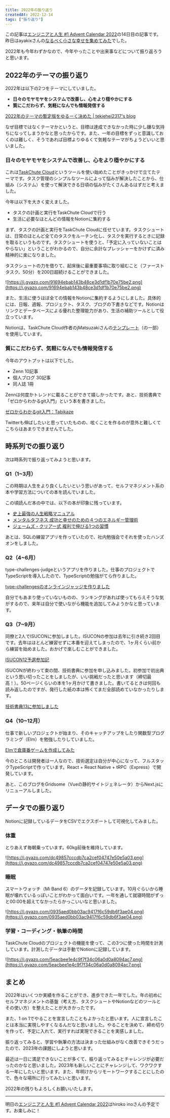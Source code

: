 ```yaml
---
title: 2022年の振り返り
createdAt: 2022-12-14
tags: ["振り返り"]
---
```


この記事は[エンジニアと人生 #1 Advent Calendar 2022](https://adventar.org/calendars/7577)の14日目の記事です。昨日はayakixさんの[なるべく小さな幸せを集めてみた](https://note.com/ayakix/n/n190ab2ee46d3)でした。

2022年も今年わずかなので、今年やったことや出来事などについて振り返ろうと思います。

## 2022年のテーマの振り返り

2022年は以下の2つをテーマにしていました。

- **日々のモヤモヤをシステムで改善し、心をより穏やかにする**
- **質にこだわらず、気軽になんでも情報発信する**

[2022年のテーマの暫定版をゆるーく決めた | tekiehei2317's blog](https://blog.tekihei2317.com/articles/1ot3cw142k1i7b)

なぜ目標ではなくテーマかというと、目標は達成できなかった時に少し嫌な気持ちになってしまうかなと思ったからです。また、一年の目標をずっと意識しておくのは難しく、そうであれば目標よりゆるくて気軽なテーマがちょうどいいと思いました。

### 日々のモヤモヤをシステムで改善し、心をより穏やかにする

これは[TaskChute Cloud](https://taskchute.cloud)というツールを使い始めたことがきっかけで立てたテーマです。タスク管理のシンプルなツールによって悩みが解決したことから、仕組み（システム）を使って解決できる日頃の悩みがたくさんあるはずだと考えました。

今年は以下を大きく変えました。

- タスクの計画と実行をTaskChute Cloudで行う
- 生活に必要なほとんどの情報をNotionに集約する

まず、タスクの計画と実行をTaskChute Cloudに任せています。タスクシュートは、日常のほとんど全てのタスクをルーチン化し、タスクを実行するときに記録を取るというものです。タスクシュートを使うと、「予定に入っていないことはやらない」ということがわかるので、自分に余計なプレッシャーをかけずに済み精神的に楽になりました。

タスクシュートの力を借りて、起床後に最重要事項に取り組むこと（ファーストタスク、50分）を200日超続けることができました。

![https://i.gyazo.com/91694ebab143b48ce3d1df1b70e75be2.png](https://i.gyazo.com/91694ebab143b48ce3d1df1b70e75be2.png)

また、生活に使うほぼ全ての情報をNotionに集約するようにしました。具体的には、日報、週報、プロジェクト、タスク、ブログの下書きなどです。Notionはリンクとデータベースによる優れた整理能力があり、生活の補助ツールとして役立っています。

Notionは、TaskChute Cloud作者のjMatsuzakiさんの[テンプレート](https://jmatsuzaki.com/archives/27830)（の一部）を使用しています。

### 質にこだわらず、気軽になんでも情報発信する

今年のアウトプットは以下でした。

- Zenn 10記事
- 個人ブログ 30記事
- 同人誌 1冊

Zennは何度かトレンドに載ることができて嬉しかったです。あと、技術書典で「ゼロからわかるgit入門」という本を書きました。

[ゼロからわかるgit入門：Tabikaze](https://techbookfest.org/product/p5SYDvFwMQedLTWruy0wjt?productVariantID=iwhbZup4HGXf2s32PcvYF5)

Twitterも伸ばしたいと思っていたものの、呟くことを作るのが意外と難しくてこちらはあまりできませんでした。

## 時系列での振り返り

次は時系列で振り返ってみようと思います。

### Q1（1~3月）

この時期は人生をより良くしたいという思いがあって、セルフマネジメント系の本や学習方法についての本を読んでいました。

この頃読んだ本の中では、以下の本が印象に残っています。

- [史上最強の人生戦略マニュアル](https://www.amazon.co.jp/dp/B010U9KY6A)
- [メンタルタフネス 成功と幸せのための４つのエネルギー管理術](https://www.amazon.co.jp/dp/B01N1IJEY2)
- [ジェームズ・クリアー式 複利で伸びる1つの習慣](https://www.amazon.co.jp/dp/B07YY2WV6K)

あとは、SQLの練習アプリを作っていたので、社内勉強会でそれを使ったハンズオンをしました。

### Q2（4~6月）

type-challenges-judgeというアプリを作りました。仕事のプロジェクトでTypeScriptを導入したので、TypeScriptの勉強がてら作りました。

[type-challengesのオンラインジャッジを作りました](https://zenn.dev/tekihei2317/articles/23bebcd855dc86)

自分でもあまり使っていないものの、ランキングがあれば使ってもらえそうな気がするので、来年は自分で使いながら機能を追加してみようかなと思っています。

### Q3（7~9月）

同僚と2人でISUCONに参加しました。ISUCONの参加は去年に引き続き2回目です。去年はほとんど練習せずに本番を迎えてしまったので、1ヶ月くらい前から練習を始めました。おかげで楽しむことができました。

[ISUCON12予選参加記](https://blog.tekihei2317.com/articles/ej57e1xaugqoqc)

ISUCONが終わって束の間、技術書典に参加を申し込みました。初参加で初出典という思い切ったことをしましたが、いい挑戦だったと思います（締切最高！）。50ページくらいの本を1ヶ月かけて書きました。書いてるときは何回も読み返したのですが、発行した紙の本は怖くてまだ全部読めていなかったりします。

[技術書典13に参加しました](https://blog.tekihei2317.com/articles/y6y9fjshw2pqfr)

### Q4（10~12月）

仕事で新しいプロジェクトが始まり、そのキャッチアップをしたり関数型プログラミング（Elm）を勉強したりしていました。

[Elmで倉庫番ゲームを作成してみた](https://zenn.dev/tekihei2317/articles/01ed5f999aaae2)

今のところは開発者は一人なので、技術選定は自分が中心になって、フルスタックTypeScriptで作っています。React + React Native + tRPC（Express）で開発しています。

あと、このブログをGridsome（Vueの静的サイトジェネレータ）からNext.jsにリニューアルしました。

## データでの振り返り

Notionに記録しているデータをCSVでエクスポートして可視化してみました。

### 体重

とりあえず毎朝乗っています。60kg前後を維持しています。

![https://i.gyazo.com/dc49857cccdb7ca2cef04747e50e5a03.png](https://i.gyazo.com/dc49857cccdb7ca2cef04747e50e5a03.png)

### 睡眠

スマートウォッチ（Mi Band 6）のデータを記録しています。10月ぐらいから睡眠が壊れているっぽいことがわかって面白いです。一年を通して就寝時間がずっと00:00を超えてなかったらかっこいいなと思いました。

![https://i.gyazo.com/0935aed0bb03ac9417f6c59db6f3ae04.png](https://i.gyazo.com/0935aed0bb03ac9417f6c59db6f3ae04.png)

### 学習・コーディング・執筆の時間

TaskChute Cloudのプロジェクトの機能を使って、この3つに使った時間を計測しています。計測したデータは手動でNotionに記録しています。

![https://i.gyazo.com/5eacbee1e4c9f7f34c06a0d0a8094ac7.png](https://i.gyazo.com/5eacbee1e4c9f7f34c06a0d0a8094ac7.png)

## まとめ

2022年はいくつか実績を作ることができ、進歩できた一年でした。年の初めにセルフマネジメントの基盤（考え方、タスクシュートやNotionなどのツールとその使い方）を整えたことが大きかったです。

また、1 on 1でやることを宣言したこともよかったと思います。人に宣言したことは本当に実現しやすくなるんだなと思いました。やることを決めて、締め切りを作って、予定に入れて、実行すれば実現できることを実感しました。

振り返ってみると、学習や執筆の方法は決まった仕組みがなく改善できそうだったので、2023年の課題にしようと思います。

最近は一日に満足できないことが多くて、振り返ってみるとチャレンジが必要だったのかなと思いました。2023年も新しいことにチャレンジして、ワクワクする一年にしたいと思います。また、年明けからリモートワークすることにしたので、色々な場所に行ってみたいと思います。

2022年の残りもよろしくお願いいたします。

---

明日の[エンジニアと人生 #1 Advent Calendar 2022](https://adventar.org/calendars/7577)はhiroko inoさんの予定です。お楽しみに！
